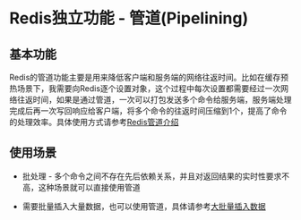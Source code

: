 # Redis独立功能 - 管道(Pipelining)

## 基本功能

Redis的管道功能主要是用来降低客户端和服务端的网络往返时间。比如在缓存预热场景下，我需要向Redis逐个设置对象，这个过程中每次设置都需要经过一次网络往返时间，如果是通过管道，一次可以打包发送多个命令给服务端，服务端处理完成后再一次写回响应给客户端，将多个命令的往返时间压缩到1个，提高了命令的处理效率。具体使用方式请参考[Redis管道介绍](http://www.redis.cn/topics/pipelining.html)

## 使用场景

- 批处理 - 多个命令之间不存在先后依赖关系，并且对返回结果的实时性要求不高，这种场景就可以直接使用管道

-   需要批量插入大量数据，也可以使用管道，具体请参考[大批量插入数据](http://www.redis.cn/topics/mass-insert.html)

